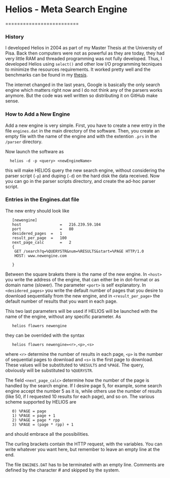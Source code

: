 # Helios - Meta Search Engine
=========================

### History
I developed Helios in 2004 as part of my Master Thesis at the University of Pisa.
Back then computers were not as powerful as they are today, they had very little
RAM and threaded programming was not fully developed. Thus, I developed Helios
using `select()` and other low I/O programming tecniques to minimize the resources
requirements. It worked pretty well and the benchmarks can be found in my
[thesis](http://alessiosignorini.com).

The internet changed in the last years, Google is basically the only search engine
which matters right now and I do not think any of the parsers works anymore. But
the code was well written so distributing it on GitHub make sense.



### How to Add a New Engine
Add  a  new  engine is very simple. First, you have to create a new entry in the
file  `engines.dat`  in  the  main  directory of the software. Then, you create an
empty  file  with  the  name  of the engine and with the extention `.prs` in the
`/parser` directory.

Now launch the software as
```
  helios -d -p <query> <newEngineName>
```
this  will  make  HELIOS  query  the  new search engine, without considering the
parser  script  (`-p`) and duping (`-d`) on the hard disk the data received. Now you
can go in the parser scripts directory, and create the ad-hoc parser script.


 
### Entries in the Engines.dat file
The new entry should look like

```
   [newengine]
   host					=	216.239.59.104
   port					=	80
   desidered_pages	=	1
   result_per_page	=	100
   next_page_calc		=	2
   {
   	GET /search?q=%QUERYSTR&num=%RESULTS&start=%PAGE HTTP/1.0
   	HOST: www.newengine.com

   }
```

Between  the  square  brakets there is the name of the new engine. In `<host>` you
write  the  address of the engine, that can either be in dot-format or as domain
name  (slower).  The  parameter `<port>` is self explanatory. In `<desidered_pages>`
you  write  the default number of pages that you desire to download sequentially
from the new engine, and in `<result_per_page>` the default number of results that
you want in each page.

This  two  last parameters will be used if HELIOS will be launched with the name
of the engine, without any specific parameter. As

```
   helios flowers newengine
```

they can be overrided with the syntax

```
   helios flowers newengine=<r>,<p>,<s>
```

where  `<r>`  determine  the  number of results in each page, `<p>` is the number of
sequential pages to download and `<s>` is the first page to download. These values
will  be  substituted  to  `%RESULTS`  and  `%PAGE`.  The  query,  obviously will be
substituted to `%QUERYSTR`.

The  field  `<next_page_calc>`  determine how the number of the page is handled by
the  search  engine.  If I desire page 5, for example, some search engine accept
the  number  5  as  it is, while others use the number of results (like 50, if I
requested  10 results for each page), and so on. The various scheme supported by
HELIOS are

```
   0) %PAGE = page
   1) %PAGE = page + 1
   2) %PAGE = page * rpp
   3) %PAGE = (page * rpp) + 1
```

and should embrace all the possibilities.

The curling brackets contain the HTTP request, with the variables. You can write
whatever you want here, but remember to leave an empty line at the end.

The  file  `ENGINES.DAT`  has  to  be  terminated with an empty line. Comments are
defined by the character # and skipped by the system.
